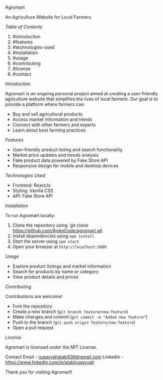 Agromart

An Agriculture Website for Local Farmers


_Table of Contents_

1. #introduction
2. #features
3. #technologies-used
4. #installation
5. #usage
6. #contributing
7. #license
8. #contact


_Introduction_

Agromart is an ongoing personal project aimed at creating a user-friendly agriculture website that simplifies the lives of local farmers. Our goal is to provide a platform where farmers can:


- Buy and sell agricultural products
- Access market information and trends
- Connect with other farmers and experts
- Learn about best farming practices


_Features_

- User-friendly product listing and search functionality
- Market price updates and trends analysis
- Fake product data powered by Fake Store API
- Responsive design for mobile and desktop devices


_Technologies Used_

- Frontend: ReactJs
- Styling: Vanilla CSS
- API: Fake Store API


_Installation_

To run Agromart locally:


1. Clone the repository using `git clone https://github.com/AjokeCode/agromart.git
2. Install dependencies using `npm install`
3. Start the server using `npm start`
4. Open your browser at `http://localhost:3000`


_Usage_

- Explore product listings and market information
- Search for products by name or category
- View product details and prices


_Contributing_

Contributions are welcome!


- Fork the repository
- Create a new branch (`git branch feature/new-feature`)
- Make changes and commit (`git commit -m "Added new feature"`)
- Push to the branch (`git push origin feature/new-feature`)
- Open a pull request


_License_

Agromart is licensed under the MIT License.

Contact 
Email - ruqayyahalabi536@gmail.com 
LinkedIn - https://www.linkedin.com/in/alabiruqayyah 



Thank you for visiting Agromart! 
